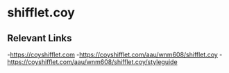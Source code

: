 #	shifflet.coy

## Relevant Links
-https://coyshifflet.com
-https://coyshifflet.com/aau/wnm608/shifflet.coy
-https://coyshifflet.com/aau/wnm608/shifflet.coy/styleguide
